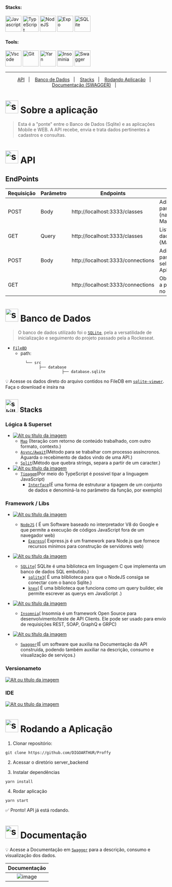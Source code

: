 <!-- VISUALIZAR NO VSCODE  CTRL + K  V -->

<!-- BADGES https://www.youtube.com/watch?v=cRoBt6AZgjc
https://dev.to/envoy_/150-badges-for-github-pnk

BUILD BADGES
https://shields.io
ICONS
https://simpleicons.org/?q=react

EXEMPLO

 <a href="https://devdigoarthur.notion.site/Map-a87c73417a064372b122bf448f4c6ed4"> ![Alt ou título da imagem](https://img.shields.io/badge/-JavaScript-/?logo=JavaScript&logoColor=white&color=yellow)<a/>

# JavaScript - Nome que aparece na Bag
# logo=JavaScript - Muda a logo vide <https://simpleicons.org/?q=react>
# color=yellow - Define a cor da bag <https://shields.io>
# logoColor=white - Define a cor do icone
-->



  
  

 <!------------------------------------STACKS-->
#### Stacks:
<p align="left">


  
   <a href="https://github.com/braziljs/eloquente-javascript"><img  alt="Javascript"  width="50" height="50" src="https://user-images.githubusercontent.com/59892368/210762520-8226f647-a814-4723-8e6d-ed0334550838.svg"><a/>
   <a href="https://www.typescriptlang.org/"><img  alt="TypeScript"  width="50" height="50" src="https://user-images.githubusercontent.com/59892368/210762527-ae3afe1f-fe36-46a9-98ad-35dbae4d1adf.svg"><a/>
      <a href="https://nodejs.org/en/"><img  alt="NodeJS"  width="50" height="50" src="https://user-images.githubusercontent.com/59892368/210762525-21dfac80-b121-4517-b3dd-3f62fe413d5a.svg"><a/>
      <a href="https://expo.dev"><img  alt="Expo"  width="50" height="50" src="https://user-images.githubusercontent.com/59892368/210762516-b48ee0ef-9d7b-4d86-951b-b80515c39783.svg"><a/>
      <a href="https://www.npmjs.com/package/sqlite3"><img  alt="SQLite"  width="50" height="50" src="https://user-images.githubusercontent.com/59892368/215260548-83c41e10-09c6-4ddf-8e12-f56746d6b0f6.svg"><a/>
      
</p>
  


 <!------------------------------------TOOLS-->
 #### Tools:
 <a href="https://code.visualstudio.com/"><img  alt="Vscode"  width="50" height="50" src="https://user-images.githubusercontent.com/59892368/149663512-3f83da57-bdfe-4cef-bcc2-feb304a738ff.png"><a/>
 <a href="https://git-scm.com/"><img  alt="Git"  width="50" height="50" src="https://user-images.githubusercontent.com/59892368/149677999-f5947f0b-e535-4ba2-911c-1c5926045c35.png"><a/>
  <a href="https://yarnpkg.com"><img  alt="Yarn"  width="50" height="50" src="https://user-images.githubusercontent.com/59892368/197615074-2e78b82c-b853-455c-8920-272cf1ce6399.svg"><a/>
    <a href="https://insomnia.rest"><img  alt="Insominia"  width="50" height="50" src="https://user-images.githubusercontent.com/59892368/207575706-bfbacb34-8941-4f78-ab3b-e3647c0eccba.png"><a/> 
     <a href="https://swagger.io"><img  alt="Swagger"  width="50" height="50" src="https://user-images.githubusercontent.com/59892368/208250596-2701702f-caf8-4ca7-9847-32b35ea47cd3.svg"><a/>
     
<hr>
  
  
   <!------------------------------------SUMMARY-->
<p align="center">
  <a href="https://github.com/DIGOARTHUR/Proffy/tree/master/server_backend#--api-">API</a>&nbsp;&nbsp;&nbsp;|&nbsp;&nbsp;&nbsp;
  <a href="https://github.com/DIGOARTHUR/Proffy/tree/master/server_backend#-banco-de-dados"> Banco de Dados</a>&nbsp;&nbsp;&nbsp;|&nbsp;&nbsp;&nbsp;
  <a href="https://github.com/DIGOARTHUR/Proffy/tree/master/server_backend#-banco-de-dados"> Stacks</a>&nbsp;&nbsp;&nbsp;|&nbsp;&nbsp;&nbsp;
  <a href="https://github.com/DIGOARTHUR/Proffy/tree/master/server_backend#-banco-de-dados">Rodando Aplicação</a>&nbsp;&nbsp;&nbsp;|&nbsp;&nbsp;&nbsp;
  <a href="https://github.com/DIGOARTHUR/Proffy/tree/master/server_backend#documentação">Documentação (SWAGGER)</a>&nbsp;&nbsp;&nbsp;|&nbsp;&nbsp;&nbsp;
</p>  


   <!------------------------------------DESCRIPTION-->
# <img  alt="skills"  width="40" height="40" src="https://user-images.githubusercontent.com/59892368/148622497-164365e8-f6b0-4f40-bc75-a0ed4da6059b.png">  Sobre a aplicação <!---write here : talk a little about project: what's does, example.  -->
> Esta é a "ponte" entre o Banco de Dados (Sqlite) e as aplicações Mobile e WEB. A API recebe, envia e trata dados pertinentes a cadastros e consultas.



<!------------------------------------API -->

# <img  alt="skills"  width="40" height="40" src="https://user-images.githubusercontent.com/59892368/207826327-6a06202f-d42c-4413-9ca0-7dc425db4e30.png">  API <!---write here : demonstration of the application layout.  -->

## EndPoints

| Requisição | Parâmetro| Endpoints                                  | Função
|------------|----------|--------------------------------------------|--------------
|    POST    | Body      | http://localhost:3333/classes              | Adiciona uma nova aula a partir dos dados do Educador {name,avatar,whatsapp,bio...}, Matéria e Horário
|    GET     | Query     | http://localhost:3333/classes              | Lista as aulas partir dos dados passados como {Matéria, Data e Horário}
|    POST    | Body      | http://localhost:3333/connections          | Adiciona uma nova conexão a partir do ID do professor selecionado, clicado na Aplicação.
|    GET     |          | http://localhost:3333/connections          | Obtém o número de conexões a partir total de dados contido no Banco de Dados.

  


<!------------------------------------Banco de dados -->

# <img  alt="skills"  width="40" height="40" src="https://user-images.githubusercontent.com/59892368/207851896-563ca89c-4f1c-4db3-b2d8-b584165e94e9.png"> Banco de Dados<!---write here : demonstration of the application layout.  -->
  
> O banco de dados utilizado foi o [`SQLite`](https://insomnia.rest/download), pela a versatilidade de inicialização e seguimento do projeto passado pela a Rockeseat.   
* [`FileBD`](https://github.com/DIGOARTHUR/Proffy/blob/master/server_backend/src/database/database.sqlite)
  * path: 
       ```
         └── src
               ├── database 
                         ├── database.sqlite
       ```
💡 Acesse os dados direto do arquivo contidos no FileDB em [`sqlite-viewer`](https://inloop.github.io/sqlite-viewer/). Faça o download e insira na 
  
  
  
  <!------------------------------------LIST: STACKS , LIBS & TOOLS-->

## <img  alt="skills"  width="40" height="40" src="https://user-images.githubusercontent.com/59892368/197614534-e12fb94a-b5cf-44ff-8d57-debad7299b0b.png"> Stacks <!---write here: learned concepts; -->

### Lógica & Superset 
*  <a href="https://devdigoarthur.notion.site/Map-a87c73417a064372b122bf448f4c6ed4"> ![Alt ou título da imagem](https://img.shields.io/badge/-JavaScript-/?logo=JavaScript&logoColor=white&color=yellow)<a/>
   * [`Map`](https://developer.mozilla.org/pt-BR/docs/Web/JavaScript/Reference/Global_Objects/Map) (Iteração com retorno de conteúdo trabalhado, com outro formato, contexto.)
   * [`Async/Await`](https://www.alura.com.br/artigos/async-await-no-javascript-o-que-e-e-quando-usar?gclid=CjwKCAiAy_CcBhBeEiwAcoMRHP057AHVSafGTByvpQ_RuriqgKf3g4LI7SW7FXz2Pnbmp-p47_V9lBoChU0QAvD_BwE)(Método para se trabalhar com processo assíncronos. Aguarda o recebimento de dados vindo de uma API.)
   * [`Split`](https://www.devmedia.com.br/javascript-split-dividindo-separando-strings/39254)(Método que quebra strings, separa a partir de um caracter.)
*  <a href="https://devdigoarthur.notion.site/Map-a87c73417a064372b122bf448f4c6ed4"> ![Alt ou título da imagem](https://img.shields.io/badge/-Typescript-/?logo=TypeScript&logoColor=white&color=blue)<a/>
   * [`Tipagem`](https://www.typescriptlang.org)(Por meio do TypeScript é possivel tipar a linguagem JavaScript)
     * [`Interface`](https://www.typescriptlang.org/docs/handbook/2/objects.html)(É uma forma de estruturar a tipagem de um conjunto de dados e denominá-la no parâmetro da função, por exemplo)
     
     


   
### Framework / Libs 
  
* <a href="https://reactjs.org"> ![Alt ou título da imagem](https://img.shields.io/badge/-NodeJS-/?logo=Node.js&logoColor=white&color=green)<a/> 
  * [`NodeJS`](https://reactjs.org/docs/components-and-props.html) ( É um Software baseado no interpretador V8 do Google e que permite a execução de códigos JavaScript fora de um navegador web)
    * [`Express`]()( Express.js é um framework para Node.js que fornece recursos mínimos para construção de servidores web)
     
* <a href="https://developer.mozilla.org/pt-BR/docs/Web/CSS"> ![Alt ou título da imagem](https://img.shields.io/badge/-SQLite-/?logo=SQLite&logoColor=white&color=gray)<a/> 
    * [`SQLite`](https://insomnia.rest/download)( SQLite é uma biblioteca em linguagem C que implementa um banco de dados SQL embutido.) 
      * [`sqlite3`](https://insomnia.rest/download)( É uma bliblioteca para que o NodeJS  consiga se conectar com o banco Sqlite.)  
      * [`knex`](https://insomnia.rest/download)( É uma biblioteca que funciona como um query builder, ele permite escrever as querys em JavaScript .) 
     
* <a href="https://insomnia.rest"> ![Alt ou título da imagem](https://img.shields.io/badge/-Insominia-/?logo=Insomnia&logoColor=white&color=blueviolet)<a/> 
  * [`Insomnia`](https://insomnia.rest)( Insomnia é um framework Open Source para desenvolvimento/teste de API Clients. Ele pode ser usado para envio de requisições REST, SOAP, GraphQ e GRPC)
  
* <a href="https://swagger.io"> ![Alt ou título da imagem](https://img.shields.io/badge/-Swagger-/?logo=Swagger&logoColor=white&color=success)<a/> 
  * [`Swagger`](https://swagger.io )(É um software que auxilia na Documentação da API construída, podendo também auxiliar na descrição, consumo e visualização de serviços.)
     
     
 ### Versionameto
 <a href="https://git-scm.com"> ![Alt ou título da imagem](https://img.shields.io/badge/-Git-/?logo=Git&logoColor=white&color=red)<a/> 
 ### IDE
 <a href="https://code.visualstudio.com"> ![Alt ou título da imagem](https://img.shields.io/badge/-VisualStudioCode-/?logo=VisualStudioCode&logoColor=white&color=informational)<a/> 
   

 
  <!------------------------------------RUN APP-->
 
 # <img  alt="skills"  width="40" height="40" src="https://user-images.githubusercontent.com/59892368/142216697-dd93272c-c614-4664-9d63-c4e4dfc3e0f3.gif"> Rodando a Aplicação
 

1. Clonar repositório:

```
git clone https://github.com/DIGOARTHUR/Proffy
```

2. Acessar o diretório server_backend

3. Instalar dependências

```
yarn install
```

4. Rodar aplicação

```
yarn start
```
✅ Pronto! API já está rodando.
        
 # <img  alt="skills"  width="40" height="40" src="https://user-images.githubusercontent.com/59892368/208256482-0acbabaa-2b6c-474f-9602-adbdac14b0ed.svg"> Documentação

💡  Acesse a Documentação em [`Swagger`](http://localhost:3333/api-docs/#/) para a descrição, consumo e visualização dos dados. 

|                             Documentação                             |
| :-------------------------------------------------------------------: |
|   ![image](https://user-images.githubusercontent.com/59892368/208294815-0c2b39c0-fa71-4c71-a2cc-eaccbffea1cb.png) |

 
 





<!---
 Funcionalidades

 Conexões

- Rota para listar o total de conexões realizadas;
- Rota para criar uma nova conexão;
# Aulas

- Rota para criar uma aula;
- Rota para listar aulas;
  - Filtrar por matéria, dia da semana, e horário; 
  
  -->
